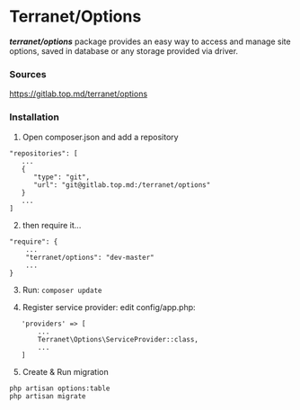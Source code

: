 # Terranet/Options
***terranet/options*** package provides an easy way to access and manage site options, saved in database or any storage provided via driver.


### Sources
https://gitlab.top.md/terranet/options


### Installation

1. Open composer.json and add a repository

```
"repositories": [
   ...
   {
      "type": "git",
      "url": "git@gitlab.top.md:/terranet/options"
   }
   ...
]
```


2. then require it...

```
"require": {
    ...
    "terranet/options": "dev-master"
    ...
}
```


3. Run: ```composer update```


4. Register service provider: edit config/app.php:

```
   'providers' => [
       ...
       Terranet\Options\ServiceProvider::class,
       ...
   ]
```


5. Create & Run migration

```
php artisan options:table
php artisan migrate
```
